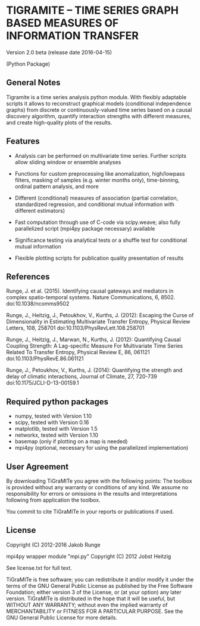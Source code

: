 # TIGRAMITE – TIME SERIES GRAPH BASED MEASURES OF INFORMATION TRANSFER

Version 2.0 beta (release date 2016-04-15)

(Python Package)


## General Notes

Tigramite is a time series analysis python module. With flexibly adaptable scripts it allows to reconstruct graphical models (conditional independence graphs) from discrete or continuously-valued time series based on a causal discovery algorithm, quantify interaction strengths with different measures, and create high-quality plots of the results.


## Features

- Analysis can be performed on multivariate time series. Further scripts allow sliding window or ensemble analyses

- Functions for custom preprocessing like anomalization, high/lowpass filters, masking of samples (e.g. winter months only), time-binning, ordinal pattern analysis, and more

- Different (conditional) measures of association (partial correlation, standardized regression, and conditional mutual information with different estimators)

- Fast computation through use of C-code via scipy.weave; also fully parallelized script (mpi4py package necessary) available

- Significance testing via analytical tests or a shuffle test for conditional mutual information

- Flexible plotting scripts for publication quality presentation of results


## References

Runge, J. et al. (2015). Identifying causal gateways and mediators in complex spatio-temporal systems. Nature Communications, 6, 8502. 
doi:10.1038/ncomms9502

Runge, J., Heitzig, J., Petoukhov, V., Kurths, J. (2012): Escaping the Curse of Dimensionality in Estimating Multivariate Transfer Entropy, Physical Review Letters, 108, 258701
doi:10.1103/PhysRevLett.108.258701

Runge, J., Heitzig, J., Marwan, N., Kurths, J. (2012): Quantifying Causal Coupling Strength: A Lag-specific Measure For Multivariate Time Series Related To Transfer Entropy, Physical Review E, 86, 061121
doi:10.1103/PhysRevE.86.061121

Runge, J., Petoukhov, V., Kurths, J. (2014): Quantifying the strength and delay of climatic interactions, Journal of Climate, 27, 720-739
doi:10.1175/JCLI-D-13-00159.1


## Required python packages

- numpy, tested with Version 1.10
- scipy, tested with Version 0.16
- matplotlib, tested with Version 1.5
- networkx, tested with Version 1.10
- basemap (only if plotting on a map is needed)
- mpi4py (optional, necessary for using the parallelized implementation)


## User Agreement

By downloading TiGraMITe you agree with the following points: The toolbox is provided without any warranty or conditions of any kind. We assume no responsibility for errors or omissions in the results and interpretations following from application the toolbox.

You commit to cite TiGraMITe in your reports or publications if used.


## License

Copyright (C) 2012-2016 Jakob Runge

mpi4py wrapper module "mpi.py" Copyright (C) 2012 Jobst Heitzig

See license.txt for full text.

TiGraMITe is free software; you can redistribute it and/or modify it under the terms of the GNU General Public License as published by the Free Software Foundation; either version 3 of the License, or (at your option) any later version. TiGraMITe is distributed in the hope that it will be useful, but WITHOUT ANY WARRANTY; without even the implied warranty of MERCHANTABILITY or FITNESS FOR A PARTICULAR PURPOSE. See the GNU General Public License for more details.